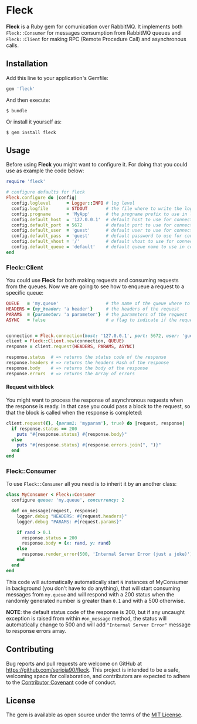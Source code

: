 # Fleck

**Fleck** is a Ruby gem for comunication over RabbitMQ. It implements both `Fleck::Consumer` for messages consumption from RabbitMQ queues and
`Fleck::Client` for making RPC (Remote Procedure Call) and asynchronous calls.

## Installation

Add this line to your application's Gemfile:

```ruby
gem 'fleck'
```

And then execute:

    $ bundle

Or install it yourself as:

    $ gem install fleck



## Usage

Before using **Fleck** you might want to configure it. For doing that you could use as example the code below:

```ruby
require 'fleck'

# configure defaults for fleck
Fleck.configure do |config|
  config.loglevel      = Logger::INFO # log level
  config.logfile       = STDOUT       # the file where to write the logs
  config.progname      = 'MyApp'      # the progname prefix to use in logs
  config.default_host  = '127.0.0.1'  # default host to use for connections to RabbitMQ
  config.default_port  = 5672         # default port to use for connections to RabbitMQ
  config.default_user  = 'guest'      # default user to use for connections to RabbitMQ
  config.default_pass  = 'guest'      # default password to use for connections to RabbitMQ
  config.default_vhost = '/'          # default vhost to use for connections to RabbitMQ
  config.default_queue = 'default'    # default queue name to use in consumers, when not specified
end
```

### Fleck::Client

You could use **Fleck** for both making requests and consuming requests from the queues. Now we are going to see how to enqueue a request to a specific queue:

```ruby
QUEUE   = 'my.queue'                  # the name of the queue where to enqueue the request
HEADERS = {my_header: 'a header'}     # the headers of the request
PARAMS  = {parameter: 'a parameter'}  # the parameters of the request
ASYNC   = false                       # a flag to indicate if the request is async or not


connection = Fleck.connection(host: '127.0.0.1', port: 5672, user: 'guest', pass: 'guest', vhost: '/')
client = Fleck::Client.new(connection, QUEUE)
response = client.request(HEADERS, PARAMS, ASYNC)

response.status  # => returns the status code of the response
response.headers # => returns the headers Hash of the response
response.body    # => returns the body of the response
response.errors  # => returns the Array of errors
```

#### Request with block

You might want to process the response of asynchronous requests when the response is ready. In that case you could pass a block to the request,
so that the block is called when the response is completed:

```ruby
client.request({}, {param1: 'myparam'}, true) do |request, response|
  if response.status == 200
    puts "#{response.status} #{response.body}"
  else
    puts "#{response.status} #{response.errors.join(", ")}"
  end
end
```

### Fleck::Consumer

To use `Fleck::Consumer` all you need is to inherit it by an another class:

```ruby
class MyConsumer < Fleck::Consumer
  configure queue: 'my.queue', concurrency: 2

  def on_message(request, response)
    logger.debug "HEADERS: #{request.headers}"
    logger.debug "PARAMS: #{request.params}"

    if rand > 0.1
      response.status = 200
      response.body = {x: rand, y: rand}
    else
      response.render_error(500, 'Internal Server Error (just a joke)')
    end
  end
end
```

This code will automatically automatically start `N` instances of MyConsumer in background (you don't have to do anything), that will start consuming
messages from `my.queue` and will respond with a 200 status when the randomly generated number is greater than `0.1` and with a 500 otherwise.

**NOTE**: the default status code of the response is 200, but if any uncaught exception is raised from within `#on_message` method, the status
 will automatically change to 500 and will add `"Internal Server Error"` message to response errors array.


## Contributing

Bug reports and pull requests are welcome on GitHub at https://github.com/serioja90/fleck. This project is intended to be a safe, welcoming space
for collaboration, and contributors are expected to adhere to the [Contributor Covenant](contributor-covenant.org) code of conduct.


## License

The gem is available as open source under the terms of the [MIT License](http://opensource.org/licenses/MIT).

